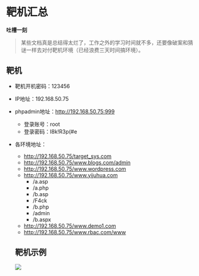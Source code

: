 # 靶机汇总

**吐槽一刻**

> 某些文档真是总结得太烂了，工作之外的学习时间就不多，还要像破案和猜谜一样去对付靶机环境（已经浪费三天时间搞环境）。



## 靶机

* 靶机开机密码：123456

* IP地址：192.168.50.75

* phpadmin地址：http://192.168.50.75:999

  * 登录账号：root
  * 登录密码：I8k!R3p(#e

* 各环境地址：

  * http://192.168.50.75/target_sys.com
  * http://192.168.50.75/www.blogs.com/admin
  * http://192.168.50.75/www.wordpress.com
  * http://192.168.50.75/www.yijuhua.com
    * /a.asp
    * /a.php
    * /b.asp
    * /F4ck 
    * /b.php
    * /admin
    * /b.aspx
  * http://192.168.50.75/www.demo1.com
  * http://192.168.50.75/www.rbac.com/www

  

  ## 靶机示例

  ![](https://borinboy.oss-cn-shanghai.aliyuncs.com/huan20210820085816.png)

